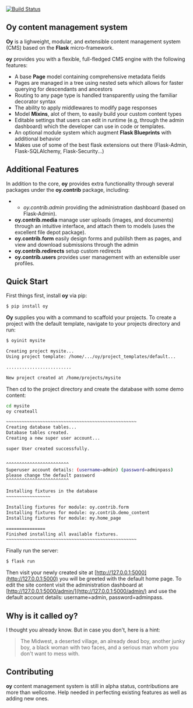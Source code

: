 [![Build Status](https://travis-ci.org/mush42/oy-cms.svg?branch=master)](https://travis-ci.org/mush42/Oy-cms)

## Oy content management system

**Oy** is a lighweight, modular, and extensible content management system (CMS) based on the **Flask** micro-framework.

**oy** provides you with a flexible, full-fledged CMS engine with the following features:

* A base **Page** model containing comprehensive metadata fields
* Pages are managed in a tree using nested sets which allows for faster querying for descendants and ancestors
* Routing to any page type is handled transparently using the familiar decorator syntax
* The ability to apply middlewares to modify page responses
* Model **Mixins**, alot of them, to easily build your custom content types
* Editable settings that users can edit in runtime (e.g, through the admin dashboard) which the developer can use in code or templates.
* An optional module system which augment **Flask Blueprints** with additional behavior
* Makes use of some of the best flask extensions out there (Flask-Admin, Flask-SQLAlchemy, Flask-Security...)

## Additional Features

In addition to the core, **oy** provides extra functionality through several packages under the **oy.contrib** package, including:

- * *oy.contrib.admin* providing the administration dashboard (based on Flask-Admin).
- **oy.contrib.media** manage user uploads (images, and documents) through an intuitive interface, and attach them to models  (uses the excellent file depot package).
- **oy.contrib.form** easily design forms and publilsh them as pages, and view and download  submissions through the admin
- **oy.contrib.redirects** setup custom redirects
- **oy.contrib.users** provides user management with an extensible user profiles.


## Quick Start

First things first, install **oy** via pip:

```bash
$ pip install oy
```

**Oy** supplies you with a command to scaffold your projects. To create a project with the default template, navigate to your projects directory and run:

```bash
$ oyinit mysite
```

```bash
Creating project mysite...
Using project template: /home/.../oy/project_templates/default...

.........................

New project created at /home/projects/mysite
```

Then cd to the project directory and create the database with some demo content:

```bash
cd mysite
oy createall
```

```bash
~~~~~~~~~~~~~~~~~~~~~~~~~~~~~~~~~~~~~~~~~~~~~~~~~~
Creating database tables...
Database tables created.
Creating a new super user account...

super User created successfully.


^^^^^^^^^^^^^^^^^^^^^^^^
Superuser account details: (username=admin) (password=adminpass)
please change the default password
^^^^^^^^^^^^^^^^^^^^^^^^

Installing fixtures in the database
~~~~~~~~~~~~~~~~~

Installing fixtures for module: oy.contrib.form
Installing fixtures for module: oy.contrib.demo_content
Installing fixtures for module: my.home_page

===============
Finished installing all available fixtures.
~~~~~~~~~~~~~~~~~~~~~~~~~~~~~~~~~~~~~~~~~~~~~~~~~~
```

Finally run the server:

```bash
$ flask run
```

Then visit your newly created site at  [http://127.0.0.1:5000](http://127.0.0.1:5000) you will be greeted with the default home page. To edit the site content visit the administration dashboard at [http://127.0.0.1:5000/admin/](http://127.0.0.1:5000/admin/) and use the default account details: username=admin, password=adminpass.

## Why is it called **oy**?

I thought you already know. But in case you don't, here is a hint:

> The Midwest, a deserted village, an already dead boy, another junky boy, a black woman with two faces, and a serious man whom you don't want to mess with.


## Contributing

**oy** content management system is still in alpha status, contributions are more than wellcome. Help needed in perfecting existing features as well as adding new ones.

